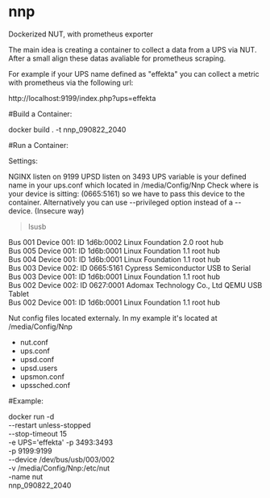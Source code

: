 # nnp  
Dockerized NUT, with prometheus exporter

The main idea is creating a container to collect a data from a UPS via NUT. After a small align these datas avaliable for prometheus scraping.

For example if your UPS name defined as "effekta" you can collect a metric with prometheus via the following url:

http://localhost:9199/index.php?ups=effekta

#Build a Container: 

docker build . -t nnp_090822_2040

#Run a Container:

Settings:

NGINX listen on 9199
UPSD listen on 3493
UPS variable is your defined name in your ups.conf which located in /media/Config/Nnp
Check where is your device is sitting: (0665:5161) so we have to pass this device to the container.
Alternatively you can use --privileged option instead of a --device. (Insecure way)
>lsusb

Bus 001 Device 001: ID 1d6b:0002 Linux Foundation 2.0 root hub<br>
Bus 005 Device 001: ID 1d6b:0001 Linux Foundation 1.1 root hub<br>
Bus 004 Device 001: ID 1d6b:0001 Linux Foundation 1.1 root hub<br>
Bus 003 Device 002: ID 0665:5161 Cypress Semiconductor USB to Serial<br>
Bus 003 Device 001: ID 1d6b:0001 Linux Foundation 1.1 root hub<br>
Bus 002 Device 002: ID 0627:0001 Adomax Technology Co., Ltd QEMU USB Tablet<br>
Bus 002 Device 001: ID 1d6b:0001 Linux Foundation 1.1 root hub<br>

Nut config files located externaly. In my example it's located at /media/Config/Nnp
- nut.conf
- ups.conf
- upsd.conf
- upsd.users
- upsmon.conf
- upssched.conf

#Example:

docker run -d\
 --restart unless-stopped\
 --stop-timeout 15\
 -e UPS='effekta'
 -p 3493:3493\
 -p 9199:9199\
 --device /dev/bus/usb/003/002\
 -v /media/Config/Nnp:/etc/nut\
 -name nut\
 nnp_090822_2040
